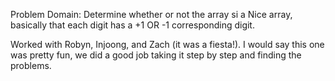 Problem Domain: Determine whether or not the array si a Nice array, basically that each digit has a +1 OR -1 corresponding digit. 

Worked with Robyn, Injoong, and Zach (it was a fiesta!). I would say this one was pretty fun, we did a good job taking it step by step and finding the problems.